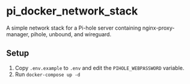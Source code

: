 # pi_docker_network_stack

A simple network stack for a Pi-hole server containing nginx-proxy-manager, pihole, unbound, and wireguard.

## Setup

1. Copy `.env.example` to `.env` and edit the `PIHOLE_WEBPASSWORD` variable.
2. Run `docker-compose up -d`
